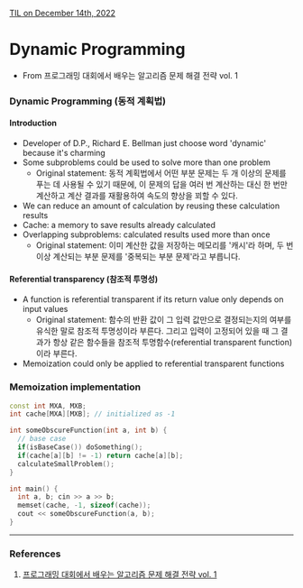 [TIL on December 14th, 2022](../../TIL/2022/12/12-14-2022.md)
# **Dynamic Programming**
- From 프로그래밍 대회에서 배우는 알고리즘 문제 해결 전략 vol. 1

### Dynamic Programming (동적 계획법)
#### Introduction
- Developer of D.P., Richard E. Bellman just choose word 'dynamic' because it's charming
- Some subproblems could be used to solve more than one problem
  * Original statement: 동적 계획법에서 어떤 부분 문제는 두 개 이상의 문제를 푸는 데 사용될 수 있기 때문에, 이 문제의 답을 여러 번 계산하는 대신 한 번만 계산하고 계산 결과를 재활용하여 속도의 향상을 꾀할 수 있다.
- We can reduce an amount of calculation by reusing these calculation results
- Cache: a memory to save results already calculated
- Overlapping subproblems: calculated results used more than once
  * Original statement: 이미 계산한 값을 저장하는 메모리를 '캐시'라 하며, 두 번 이상 계산되는 부분 문제를 '중복되는 부분 문제'라고 부릅니다.

#### Referential transparency (참조적 투명성)
- A function is referential transparent if its return value only depends on input values
  * Original statement: 함수의 반환 값이 그 입력 값만으로 결정되는지의 여부를 유식한 말로 참조적 투명성이라 부른다. 그리고 입력이 고정되어 있을 때 그 결과가 항상 같은 함수들을 참조적 투명함수(referential transparent function)이라 부른다.
- Memoization could only be applied to referential transparent functions


### Memoization implementation
```cpp
const int MXA, MXB;
int cache[MXA][MXB]; // initialized as -1

int someObscureFunction(int a, int b) {
  // base case
  if(isBaseCase()) doSomething();
  if(cache[a][b] != -1) return cache[a][b];
  calculateSmallProblem();
}

int main() {
  int a, b; cin >> a >> b;
  memset(cache, -1, sizeof(cache));
  cout << someObscureFunction(a, b);
}
```




___

### References
1. [프로그래밍 대회에서 배우는 알고리즘 문제 해결 전략 vol. 1](https://www.google.co.kr/books/edition/%EC%95%8C%EA%B3%A0%EB%A6%AC%EC%A6%98_%EB%AC%B8%EC%A0%9C_%ED%95%B4%EA%B2%B0_%EC%A0%84%EB%9E%B5_%EC%84%B8%ED%8A%B8/koK5NAEACAAJ?hl=en)